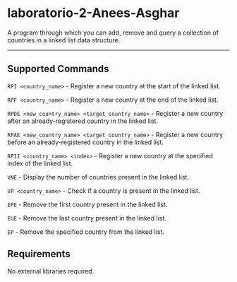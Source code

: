 # laboratorio-2-Anees-Asghar
A program through which you can add, remove and query a collection of countries in a linked list data structure.

--- 

## Supported Commands

`RPI <country_name>` - Register a new country at the start of the linked list.

`RPF <country_name>` - Register a new country at the end of the linked list.

`RPDE <new_country_name> <target_country_name>` - Register a new country after an already-registered country in the linked list.

`RPAE <new_country_name> <target_country_name>` - Register a new country before an already-registered country in the linked list.

`RPII <country_name> <index>` - Register a new country at the specified index of the linked list.

`VNE` - Display the number of countries present in the linked list.

`VP <country_name>` - Check if a country is present in the linked list.

`EPE` - Remove the first country present in the linked list.

`EUE` - Remove the last country present in the linked list.

`EP` - Remove the specified country from the linked list.

## Requirements
No external libraries required.
